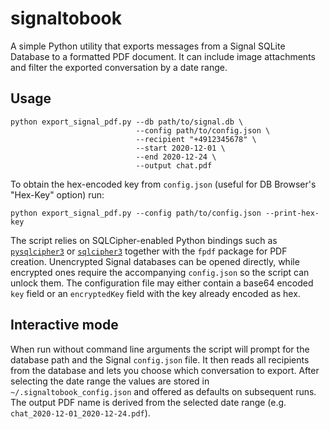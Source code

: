 # signaltobook

A simple Python utility that exports messages from a Signal SQLite
Database to a formatted PDF document. It can include image attachments
and filter the exported conversation by a date range.

## Usage

```
python export_signal_pdf.py --db path/to/signal.db \
                            --config path/to/config.json \
                            --recipient "+4912345678" \
                            --start 2020-12-01 \
                            --end 2020-12-24 \
                            --output chat.pdf
```

To obtain the hex-encoded key from ``config.json`` (useful for DB Browser's
"Hex-Key" option) run:

```
python export_signal_pdf.py --config path/to/config.json --print-hex-key
```

The script relies on SQLCipher-enabled Python bindings such as
[`pysqlcipher3`](https://pypi.org/project/pysqlcipher3/) or
[`sqlcipher3`](https://pypi.org/project/sqlcipher3/) together with the
`fpdf` package for PDF creation. Unencrypted Signal databases can be
opened directly, while encrypted ones require the accompanying
`config.json` so the script can unlock them. The configuration file may
either contain a base64 encoded `key` field or an `encryptedKey` field
with the key already encoded as hex.

## Interactive mode

When run without command line arguments the script will prompt for the
database path and the Signal `config.json` file. It then reads all
recipients from the database and lets you choose which conversation to
export. After selecting the date range the values are stored in
`~/.signaltobook_config.json` and offered as defaults on subsequent
runs. The output PDF name is derived from the selected date range
(e.g. `chat_2020-12-01_2020-12-24.pdf`).

